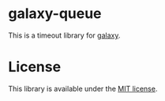 # galaxy-queue

This is a timeout library for [galaxy](https://github.com/bjouhier/galaxy).

License
=======

This library is available under the [MIT license](http://en.wikipedia.org/wiki/MIT_License).
